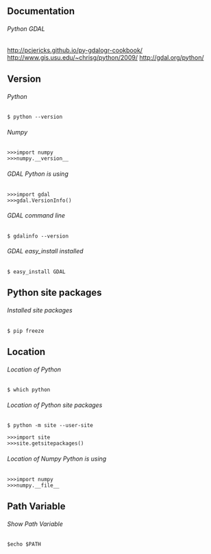 ## Documentation

###### Python GDAL
http://pcjericks.github.io/py-gdalogr-cookbook/<br>
http://www.gis.usu.edu/~chrisg/python/2009/
http://gdal.org/python/

## Version 

###### Python
```
$ python --version
```

###### Numpy
```
>>>import numpy
>>>numpy.__version__
```

###### GDAL Python is using
```
>>>import gdal
>>>gdal.VersionInfo()
```

###### GDAL command line
```
$ gdalinfo --version
````
###### GDAL easy_install installed
```
$ easy_install GDAL
```

## Python site packages
###### Installed site packages
```
$ pip freeze
```

## Location
###### Location of Python
```
$ which python
````

###### Location of Python site packages
````
$ python -m site --user-site
````
```
>>>import site
>>>site.getsitepackages()
````

###### Location of Numpy Python is using
```
>>>import numpy
>>>numpy.__file__
````

## Path Variable
###### Show Path Variable
```
$echo $PATH
```

